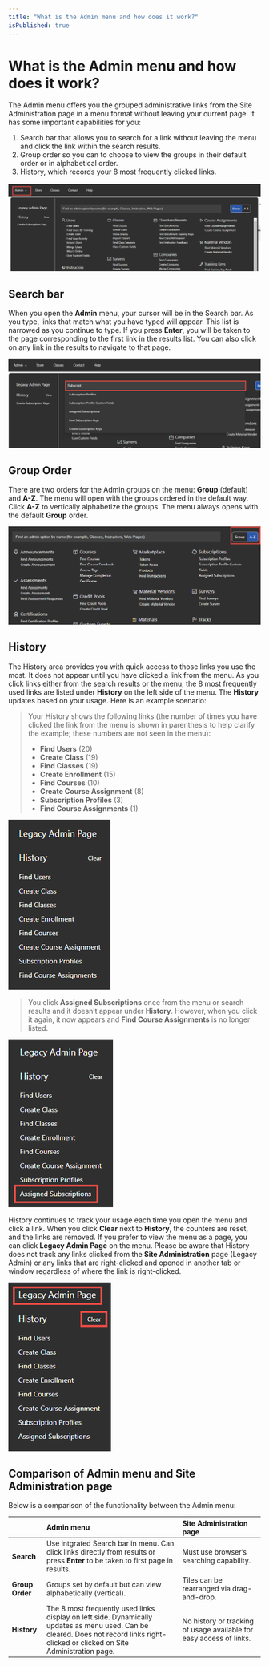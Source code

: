 ```yaml
---
title: "What is the Admin menu and how does it work?"
isPublished: true
---
```


# What is the Admin menu and how does it work?

The Admin menu offers you the grouped administrative links from the Site Administration page in a menu format without leaving your current page. It has some important capabilities for you:
1. Search bar that allows you to search for a link without leaving the menu and click the link within the search results.
1. Group order so you can to choose to view the groups in their default order or in alphabetical order. 
1. History, which records your 8 most frequently clicked links.

![](/tms/images/admin-menu-initial.png)

## Search bar
When you open the **Admin** menu, your cursor will be in the Search bar. As you type, links that match what you have typed will appear. This list is narrowed as you continue to type. If you press **Enter**, you will be taken to the page corresponding to the first link in the results list. You can also click on any link in the results to navigate to that page.

![](/tms/images/admin-search-bar.png)

## Group Order
There are two orders for the Admin groups on the menu: **Group** (default) and **A-Z**. The menu will open with the groups ordered in the default way. Click **A-Z** to vertically alphabetize the groups. The menu always opens with the default **Group** order.

![](/tms/images/admin-alpha-sort.png)

## History
The History area provides you with quick access to those links you use the most. It does not appear until you have clicked a link from the menu. As you click links either from the search results or the menu, the 8 most frequently used links are listed under **History** on the left side of the menu. The **History** updates based on your usage. Here is an example scenario:
> Your History shows the following links (the number of times you have clicked the link from the menu is shown in parenthesis to help clarify the example; these numbers are not seen in the menu):
>- **Find Users** (20)
>- **Create Class** (19)
>- **Find Classes** (19)
>- **Create Enrollment** (15)
>- **Find Courses** (10)
>- **Create Course Assignment** (8)
>- **Subscription Profiles** (3)
>- **Find Course Assignments** (1)

![](/tms/images/admin-history.png)

> You click **Assigned Subscriptions** once from the menu or search results and it doesn’t appear under **History**. However, when you click it again, it now appears and **Find Course Assignments** is no longer listed.

![](/tms/images/admin-history-2.png)

History continues to track your usage each time you open the menu and click a link. When you click **Clear** next to **History**, the counters are reset, and the links are removed. If you prefer to view the menu as a page, you can click **Legacy Admin Page** on the menu. Please be aware that History does not track any links clicked from the **Site Administration** page (Legacy Admin) or any links that are right-clicked and opened in another tab or window regardless of where the link is right-clicked.

![](/tms/images/admin-history-clear-legacy.png)

## Comparison of Admin menu and Site Administration page
Below is a comparison of the functionality between the Admin menu:

| | **Admin menu** | **Site Administration page** |
|:--------|:--------|:--------|
| **Search** | Use intgrated Search bar in menu. Can click links directly from results or press **Enter** to be taken to first page in results. | Must use browser’s searching capability. |
| **Group Order** | Groups set by default but can view alphabetically (vertical). | Tiles can be rearranged via drag-and-drop. |
| **History** | The 8 most frequently used links display on left side. Dynamically updates as menu used. Can be cleared. Does not record links right-clicked or clicked on Site Administration page. | No history or tracking of usage available for easy access of links. |
